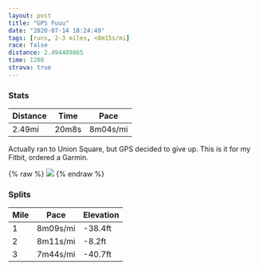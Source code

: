 ```yaml
---
layout: post
title: "GPS Fuuu"
date: "2020-07-14 18:24:49"
tags: [runs, 2-3 miles, <8m15s/mi]
race: false
distance: 2.494489865
time: 1208
strava: true
---
```


### Stats

| Distance | Time | Pace |
|----------|------|------|
|2.49mi|20m8s|8m04s/mi|

Actually ran to Union Square, but GPS decided to give up. This is it for my Fitbit, ordered a Garmin.

{% raw %}
<img src='https://maps.googleapis.com/maps/api/staticmap?maptype=roadmap&path=enc:s{fwFldgbMKEEMECWAUOc@GI@OFQB}CUI@oAEi@@_@E_@O[IS?MH_@CYDWCI@_AEk@G]Io@GMCOBK?a@BMRDp@CRAl@O`AEfAO|@?Z[p@LREFIHSp@ILKFmABMCKEi@GeAu@WAGQ]WIMUMMUKWIKq@[M?I?ID{@B}@RaA@QFKL]Fc@?[@_@EEC]Jg@EYLWDWPUFk@BKDs@?ICSBCCMBCBSFe@Fi@PABKDW?o@FOCQDK?SLSDk@@]F_@B_@F[BW?WFQJIEKBGAA@o@F_@?CDg@BMDECSLG@e@@aATY?SCKBGF]FKCE?eATK?QBa@LQA{@DCAQAm@Tc@HKDu@LEB]@QFqA?w@JG?e@HK@s@PK?YFYAu@LIE{@FWASFYBm@RyAPm@NABE@aB?SFS?YFMCEI]G[He@\_@?[Lg@F]LMNuAB[FUP[FgBFGD[Hw@DOFQBc@?IBi@Ai@N[^QJc@^SXGLCTO`@C?B@GLMNKRQj@OTITSVELGDq@vASv@OJOTUf@AJIJEN@l@Af@BJCHOX}@h@KJQ`@W\[ZOn@KLWp@UXO\a@d@KRKJA?IZUXAZGf@KTSVCVOf@Kd@c@j@g@t@&key=AIzaSyC1MId7bFpkLXNAaYhBSTb8jLyiSqzbDtM&size=800x800&markers=color:yellow|label:S|40.67274,-73.93367&markers=color:green|label:F|40.70290000000006,-73.94578000000007'>
{% endraw %}

### Splits

| Mile | Pace | Elevation |
|------|------|-----------|
|1|8m09s/mi|-38.4ft|
|2|8m11s/mi|-8.2ft|
|3|7m44s/mi|-40.7ft|
